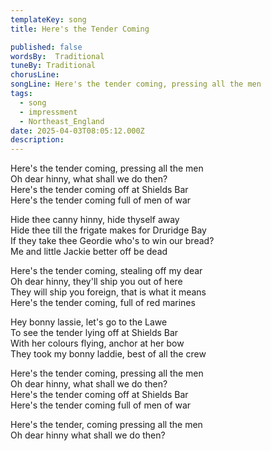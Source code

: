 ```yaml
---
templateKey: song
title: Here's the Tender Coming

published: false
wordsBy:  Traditional
tuneBy: Traditional
chorusLine: 
songLine: Here's the tender coming, pressing all the men
tags:
  - song
  - impressment
  - Northeast_England
date: 2025-04-03T08:05:12.000Z
description: 
---
```


Here's the tender coming, pressing all the men\
Oh dear hinny, what shall we do then?\
Here's the tender coming off at Shields Bar\
Here's the tender coming full of men of war

Hide thee canny hinny, hide thyself away\
Hide thee till the frigate makes for Druridge Bay\
If they take thee Geordie who's to win our bread?\
Me and little Jackie better off be dead

Here's the tender coming, stealing off my dear\
Oh dear hinny, they'll ship you out of here\
They will ship you foreign, that is what it means\
Here's the tender coming, full of red marines

Hey bonny lassie, let's go to the Lawe\
To see the tender lying off at Shields Bar\
With her colours flying, anchor at her bow\
They took my bonny laddie, best of all the crew

Here's the tender coming, pressing all the men\
Oh dear hinny, what shall we do then?\
Here's the tender coming off at Shields Bar\
Here's the tender coming full of men of war

Here's the tender, coming pressing all the men\
Oh dear hinny what shall we do then?
